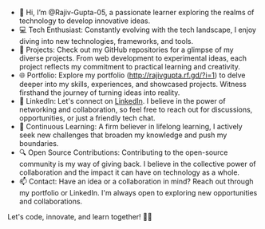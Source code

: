 - 👋 Hi, I’m @Rajiv-Gupta-05, a passionate learner exploring the realms of technology to develop innovative ideas.
- 💻 Tech Enthusiast: Constantly evolving with the tech landscape, I enjoy diving into new technologies, frameworks, and tools.
- 🚀 Projects: Check out my GitHub repositories for a glimpse of my diverse projects. From web development to experimental ideas, each project reflects my commitment to practical learning and creativity.
- 🌐 Portfolio: Explore my portfolio (http://rajivgupta.rf.gd/?i=1) to delve deeper into my skills, experiences, and showcased projects. Witness firsthand the journey of turning ideas into reality.
- 🔗 LinkedIn: Let's connect on [LinkedIn](https://www.linkedin.com/in/rajiv-gupta-73756817b/). I believe in the power of networking and collaboration, so feel free to reach out for discussions, opportunities, or just a friendly tech chat.
- 🌱 Continuous Learning: A firm believer in lifelong learning, I actively seek new challenges that broaden my knowledge and push my boundaries.
- 🔍 Open Source Contributions: Contributing to the open-source community is my way of giving back. I believe in the collective power of collaboration and the impact it can have on technology as a whole.
- 📫 Contact: Have an idea or a collaboration in mind? Reach out through my portfolio or LinkedIn. I'm always open to exploring new opportunities and collaborations.

Let's code, innovate, and learn together! 🚀✨

<!---
Rajiv-Gupta-05/Rajiv-Gupta-05 is a ✨ special ✨ repository because its `README.md` (this file) appears on your GitHub profile.
You can click the Preview link to take a look at your changes.
--->
